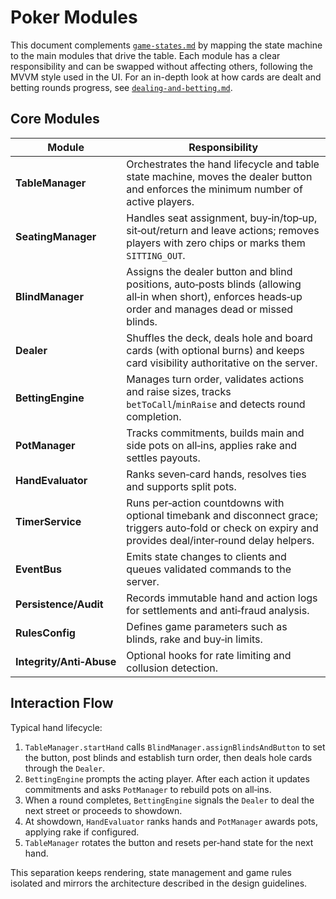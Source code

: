 # Poker Modules

This document complements [`game-states.md`](./game-states.md) by mapping the
state machine to the main modules that drive the table. Each module has a
clear responsibility and can be swapped without affecting others, following the
MVVM style used in the UI. For an in-depth look at how cards are dealt and
betting rounds progress, see [`dealing-and-betting.md`](./dealing-and-betting.md).

## Core Modules

| Module                   | Responsibility                                                                                                                         |
| ------------------------ | -------------------------------------------------------------------------------------------------------------------------------------- |
| **TableManager**         | Orchestrates the hand lifecycle and table state machine, moves the dealer button and enforces the minimum number of active players.    |
| **SeatingManager**       | Handles seat assignment, buy‑in/top‑up, sit‑out/return and leave actions; removes players with zero chips or marks them `SITTING_OUT`. |
| **BlindManager**         | Assigns the dealer button and blind positions, auto‑posts blinds (allowing all‑in when short), enforces heads‑up order and manages dead or missed blinds. |
| **Dealer**               | Shuffles the deck, deals hole and board cards (with optional burns) and keeps card visibility authoritative on the server.             |
| **BettingEngine**        | Manages turn order, validates actions and raise sizes, tracks `betToCall`/`minRaise` and detects round completion.                     |
| **PotManager**           | Tracks commitments, builds main and side pots on all‑ins, applies rake and settles payouts.                                            |
| **HandEvaluator**        | Ranks seven‑card hands, resolves ties and supports split pots.                                                                         |
| **TimerService**         | Runs per‑action countdowns with optional timebank and disconnect grace; triggers auto‑fold or check on expiry and provides deal/inter‑round delay helpers. |
| **EventBus**             | Emits state changes to clients and queues validated commands to the server.                                                            |
| **Persistence/Audit**    | Records immutable hand and action logs for settlements and anti‑fraud analysis.                                                        |
| **RulesConfig**          | Defines game parameters such as blinds, rake and buy‑in limits.                                                                        |
| **Integrity/Anti‑Abuse** | Optional hooks for rate limiting and collusion detection.                                                                              |

## Interaction Flow

Typical hand lifecycle:

1. `TableManager.startHand` calls `BlindManager.assignBlindsAndButton` to set the button, post blinds and establish turn order, then deals hole cards through the `Dealer`.
2. `BettingEngine` prompts the acting player. After each action it updates commitments and asks `PotManager` to rebuild pots on all‑ins.
3. When a round completes, `BettingEngine` signals the `Dealer` to deal the next street or proceeds to showdown.
4. At showdown, `HandEvaluator` ranks hands and `PotManager` awards pots, applying rake if configured.
5. `TableManager` rotates the button and resets per‑hand state for the next hand.

This separation keeps rendering, state management and game rules isolated and mirrors the architecture described in the design guidelines.
